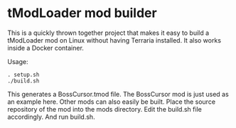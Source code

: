 # tModLoader mod builder

This is a quickly thrown together project that makes it easy to build a tModLoader mod on Linux without having Terraria installed. It also works inside a Docker container.

Usage:

```console
. setup.sh
./build.sh
```

This generates a BossCursor.tmod file. The BossCursor mod is just used as an example here. Other mods can also easily be built. Place the source repository of the mod into the mods directory. Edit the build.sh file accordingly. And run build.sh.
